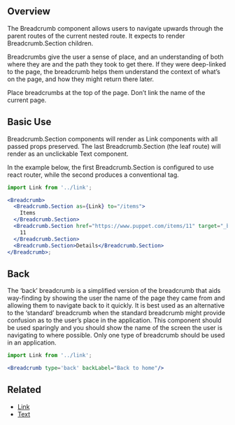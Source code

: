 ## Overview

The Breadcrumb component allows users to navigate upwards through the parent routes of the current nested route. It expects to render Breadcrumb.Section children.

Breadcrumbs give the user a sense of place, and an understanding of both where they are and the path they took to get there. If they were deep-linked to the page, the breadcrumb helps them understand the context of what’s on the page, and how they might return there later.

Place breadcrumbs at the top of the page. Don’t link the name of the current page.

## Basic Use

Breadcrumb.Section components will render as Link components with all passed props preserved. The last Breadcrumb.Section (the leaf route) will render as an unclickable Text component.

In the example below, the first Breadcrumb.Section is configured to use react router, while the second produces a conventional <a> tag.

```jsx
import Link from '../link';

<Breadcrumb>
  <Breadcrumb.Section as={Link} to="/items">
    Items
  </Breadcrumb.Section>
  <Breadcrumb.Section href="https://www.puppet.com/items/11" target="_blank">
    11
  </Breadcrumb.Section>
  <Breadcrumb.Section>Details</Breadcrumb.Section>
</Breadcrumb>;
```

## Back

The ‘back’ breadcrumb is a simplified version of the breadcrumb that aids way-finding by showing the user the name of the page they came from and allowing them to navigate back to it quickly. It is best used as an alternative to the ‘standard’ breadcrumb when the standard breadcrumb might provide confusion as to the user’s place in the application. This component should be used sparingly and you should show the name of the screen the user is navigating to where possible. Only one type of breadcrumb should be used in an application.

```jsx
import Link from '../link';

<Breadcrumb type='back' backLabel="Back to home"/>
```

## Related

- [Link](#/React%20Components/Link)
- [Text](#/React%20Components/Text)
